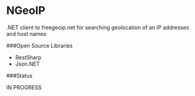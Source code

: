 NGeoIP
======

.NET client to freegeoip.net for searching geolocation of an IP addresses and host names

###Open Source Libraries

* RestSharp
* Json.NET

###Status

IN PROGRESS

